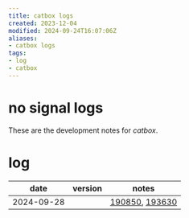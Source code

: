 ```yaml
---
title: catbox logs
created: 2023-12-04
modified: 2024-09-24T16:07:06Z
aliases:
- catbox logs
tags:
- log
- catbox
---
```


# no signal logs

These are the development notes for _catbox_.

# log

| date | version | notes |
|------|---------|-------|
| <span class="timestamp">2024-09-28</span> || [190850](../entries/20240928190850.md), [193630](../entries/20240928193630.md) |

